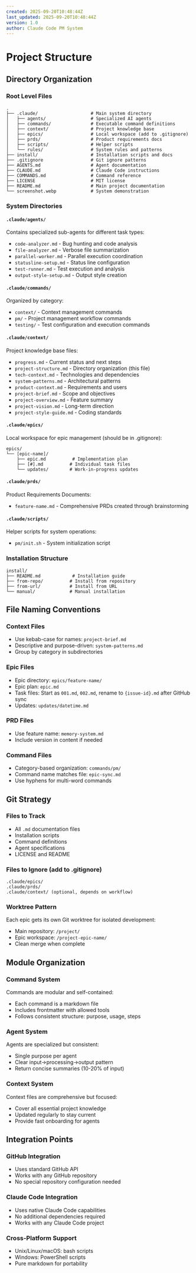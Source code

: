 ```yaml
---
created: 2025-09-20T10:48:44Z
last_updated: 2025-09-20T10:48:44Z
version: 1.0
author: Claude Code PM System
---
```


# Project Structure

## Directory Organization

### Root Level Files

```
.
├── .claude/                    # Main system directory
│   ├── agents/                 # Specialized AI agents
│   ├── commands/               # Executable command definitions
│   ├── context/                # Project knowledge base
│   ├── epics/                  # Local workspace (add to .gitignore)
│   ├── prds/                   # Product requirements docs
│   ├── scripts/                # Helper scripts
│   └── rules/                  # System rules and patterns
├── install/                    # Installation scripts and docs
├── .gitignore                  # Git ignore patterns
├── AGENTS.md                   # Agent documentation
├── CLAUDE.md                   # Claude Code instructions
├── COMMANDS.md                 # Command reference
├── LICENSE                     # MIT license
├── README.md                   # Main project documentation
└── screenshot.webp             # System demonstration
```

### System Directories

#### `.claude/agents/`
Contains specialized sub-agents for different task types:
- `code-analyzer.md` - Bug hunting and code analysis
- `file-analyzer.md` - Verbose file summarization
- `parallel-worker.md` - Parallel execution coordination
- `statusline-setup.md` - Status line configuration
- `test-runner.md` - Test execution and analysis
- `output-style-setup.md` - Output style creation

#### `.claude/commands/`
Organized by category:
- `context/` - Context management commands
- `pm/` - Project management workflow commands
- `testing/` - Test configuration and execution commands

#### `.claude/context/`
Project knowledge base files:
- `progress.md` - Current status and next steps
- `project-structure.md` - Directory organization (this file)
- `tech-context.md` - Technologies and dependencies
- `system-patterns.md` - Architectural patterns
- `product-context.md` - Requirements and users
- `project-brief.md` - Scope and objectives
- `project-overview.md` - Feature summary
- `project-vision.md` - Long-term direction
- `project-style-guide.md` - Coding standards

#### `.claude/epics/`
Local workspace for epic management (should be in .gitignore):
```
epics/
└── [epic-name]/
    ├── epic.md          # Implementation plan
    ├── [#].md          # Individual task files
    └── updates/        # Work-in-progress updates
```

#### `.claude/prds/`
Product Requirements Documents:
- `feature-name.md` - Comprehensive PRDs created through brainstorming

#### `.claude/scripts/`
Helper scripts for system operations:
- `pm/init.sh` - System initialization script

### Installation Structure

```
install/
├── README.md            # Installation guide
├── from-repo/          # Install from repository
├── from-url/           # Install from URL
└── manual/             # Manual installation
```

## File Naming Conventions

### Context Files
- Use kebab-case for names: `project-brief.md`
- Descriptive and purpose-driven: `system-patterns.md`
- Group by category in subdirectories

### Epic Files
- Epic directory: `epics/feature-name/`
- Epic plan: `epic.md`
- Task files: Start as `001.md`, `002.md`, rename to `{issue-id}.md` after GitHub sync
- Updates: `updates/datetime.md`

### PRD Files
- Use feature name: `memory-system.md`
- Include version in content if needed

### Command Files
- Category-based organization: `commands/pm/`
- Command name matches file: `epic-sync.md`
- Use hyphens for multi-word commands

## Git Strategy

### Files to Track
- All `.md` documentation files
- Installation scripts
- Command definitions
- Agent specifications
- LICENSE and README

### Files to Ignore (add to .gitignore)
```
.claude/epics/
.claude/prds/
.claude/context/ (optional, depends on workflow)
```

### Worktree Pattern
Each epic gets its own Git worktree for isolated development:
- Main repository: `/project/`
- Epic workspace: `/project-epic-name/`
- Clean merge when complete

## Module Organization

### Command System
Commands are modular and self-contained:
- Each command is a markdown file
- Includes frontmatter with allowed tools
- Follows consistent structure: purpose, usage, steps

### Agent System
Agents are specialized but consistent:
- Single purpose per agent
- Clear input→processing→output pattern
- Return concise summaries (10-20% of input)

### Context System
Context files are comprehensive but focused:
- Cover all essential project knowledge
- Updated regularly to stay current
- Provide fast onboarding for agents

## Integration Points

### GitHub Integration
- Uses standard GitHub API
- Works with any GitHub repository
- No special repository configuration needed

### Claude Code Integration
- Uses native Claude Code capabilities
- No additional dependencies required
- Works with any Claude Code project

### Cross-Platform Support
- Unix/Linux/macOS: bash scripts
- Windows: PowerShell scripts
- Pure markdown for portability